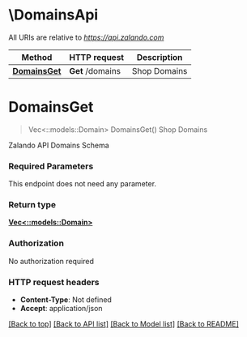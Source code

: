 # \DomainsApi

All URIs are relative to *https://api.zalando.com*

Method | HTTP request | Description
------------- | ------------- | -------------
[**DomainsGet**](DomainsApi.md#DomainsGet) | **Get** /domains | Shop Domains


# **DomainsGet**
> Vec<::models::Domain> DomainsGet()
Shop Domains

Zalando API Domains Schema

### Required Parameters
This endpoint does not need any parameter.

### Return type

[**Vec<::models::Domain>**](Domain.md)

### Authorization

No authorization required

### HTTP request headers

 - **Content-Type**: Not defined
 - **Accept**: application/json

[[Back to top]](#) [[Back to API list]](../README.md#documentation-for-api-endpoints) [[Back to Model list]](../README.md#documentation-for-models) [[Back to README]](../README.md)


